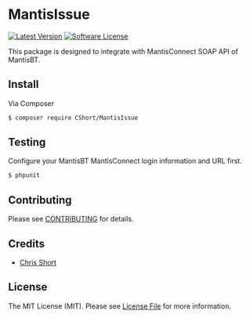 # MantisIssue

[![Latest Version](https://img.shields.io/github/release/cshort/MantisIssue.svg?style=flat-square)](https://github.com/cshort/MantisIssue/releases)
[![Software License](https://img.shields.io/badge/license-MIT-brightgreen.svg?style=flat-square)](LICENSE.md)

This package is designed to integrate with MantisConnect SOAP API of MantisBT.

## Install

Via Composer

``` bash
$ composer require CShort/MantisIssue
```

## Testing

Configure your MantisBT MantisConnect login information and URL first.

``` bash
$ phpunit
```

## Contributing

Please see [CONTRIBUTING](https://github.com/cshort/MantisIssue/blob/master/CONTRIBUTING.md) for details.

## Credits

- [Chris Short](https://github.com/cshort)

## License

The MIT License (MIT). Please see [License File](LICENSE.md) for more information.
